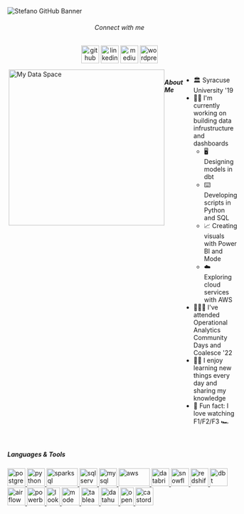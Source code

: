 <!-- Oh hello there, this is a hidden message - spookyyy! :ghost: 
     just joking nothing spooky about this README! 
     the iamstefc/iamstefc repo is dedicate solely for the purpose of a quick intro and what I've been working on lately - Enjoy! -->
     
![Stefano GitHub Banner](https://imgur.com/deYIzyW.png)
<h6 align="center">Connect with me</h6>
<p align="center">
<a href="https://github.com/iamstefc" target="blank"><img align="center" src="https://imgur.com/mT5BIuQ.png" alt="github" height="40" width="40" /></a>
<a href="https://www.linkedin.com/in/stefanochiarella/" target="blank"><img align="center" src="https://imgur.com/7VtE43y.png" alt="linkedin" height="40" width="40" /></a>
<a href="https://medium.com/@iamstefc" target="blank"><img align="center" src="https://imgur.com/x5KAgFv.png" alt="medium" height="40" width="40" /></a>
<a href="https://media.giphy.com/media/3o72FkiKGMGauydfyg/giphy.gif" target="blank"><img align="center" src="https://imgur.com/tJArGEj.png" alt="wordpress" height="40" width="40" /></a>
</p>
<div style="display:flex">
<img align="right" alt="My Data Space" width="350" src="https://imgur.com/Yzm0hLF.png" />
 <br>
<h5 align="left">About Me</h5>
     
- :classical_building: Syracuse University '19
- :man_technologist: I'm currently working on building data infrustructure and dashboards
     - :desktop_computer: Designing models in dbt
     - :keyboard: Developing scripts in Python and SQL
     - :chart_with_upwards_trend: Creating visuals with Power BI and Mode
     - :cloud: Exploring cloud services with AWS
- :people_holding_hands: I've attended Operational Analytics Community Days and Coalesce '22
- :man_teacher: I enjoy learning new things every day and sharing my knowledge
- :star2: Fun fact: I love watching F1/F2/F3 :racing_car:
</div>
<br>
<h5 align="left">Languages & Tools</h5>
<p align="left"> 
     <!-- Programming languages used in a personal or professional capacity -->
     <a href="https://www.postgresql.org/" target="_blank" rel="noreferrer"> <img src="https://imgur.com/tykt4JU.png" alt="postgresql" width="40" height="40"/> </a> 
     <a href="https://www.python.org/" target="_blank" rel="noreferrer"> <img src="https://imgur.com/ghMZSWx.png" alt="python" width="40" height="40"/> </a> 
     <a href="https://spark.apache.org/sql/" target="_blank" rel="noreferrer"> <img src="https://imgur.com/xXPHkz0.png" alt="sparksql" width="70" height="40"/> </a> 
     <a href="https://www.microsoft.com/en-us/sql-server/sql-server-2022" target="_blank" rel="noreferrer"> <img src="https://imgur.com/qgcdK90.png" alt="sqlserver" width="40" height="40"/> </a> 
     <a href="https://www.mysql.com/" target="_blank" rel="noreferrer"> <img src="https://imgur.com/a3sFnth.png" alt="mysql" width="40" height="40"/> </a> 
      <!-- Cloud computing services used in a personal or professional capacity -->
     <a href="https://aws.amazon.com/" target="_blank" rel="noreferrer"> <img src="https://imgur.com/mWYgdOr.png" alt="aws" width="70" height="40"/> </a> 
     <!-- Data warehouses used in a personal or professional capacity -->
     <a href="https://www.databricks.com/" target="_blank" rel="noreferrer"> <img src="https://imgur.com/7HRBykW.png" alt="databricks" width="40" height="40"/> </a> 
     <a href="https://www.snowflake.com/en/" target="_blank" rel="noreferrer"> <img src="https://imgur.com/oEDffQb.png" alt="snowflake" width="40" height="40"/> </a> 
     <a href="https://aws.amazon.com/redshift/" target="_blank" rel="noreferrer"> <img src="https://imgur.com/yFpwiDF.png" alt="redshift" width="40" height="40"/> </a> 
     <!-- Data transformation tools used in a personal or professional capacity -->
     <a href="https://www.getdbt.com/" target="_blank" rel="noreferrer"> <img src="https://imgur.com/cze2nZL.png" alt="dbt" width="40" height="40"/> </a> 
     <a href="https://airflow.apache.org/" target="_blank" rel="noreferrer"> <img src="https://imgur.com/cyImGhX.png" alt="airflow" width="40" height="40"/> </a> 
     <!-- Visualization software used in a personal or professional capacity -->
     <a href="https://powerbi.microsoft.com/en-us/" target="_blank" rel="noreferrer"> <img src="https://imgur.com/zNpij8K.png" alt="powerbi" width="40" height="40"/> </a> 
     <a href="https://www.looker.com/" target="_blank" rel="noreferrer"> <img src="https://imgur.com/hav6gFn.png" alt="looker" width="30" height="40"/> </a> 
     <a href="https://mode.com/" target="_blank" rel="noreferrer"> <img src="https://imgur.com/DFtqbVl.png" alt="mode" width="40" height="40"/> </a> 
     <a href="https://www.tableau.com/" target="_blank" rel="noreferrer"> <img src="https://imgur.com/89KUlGr.png" alt="tableau" width="40" height="40"/> </a> 
     <!-- Data observability applications used in a personal (open source) or professional (third-party vendor) capacity -->
     <a href="https://datahubproject.io/" target="_blank" rel="noreferrer"> <img src="https://imgur.com/yMQYc3l.png" alt="datahub" width="40" height="40"/> </a> 
     <a href="https://open-metadata.org/" target="_blank" rel="noreferrer"> <img src="https://imgur.com/Jb9TKg1.png" alt="openmetadata" width="30" height="40"/> </a> 
     <a href="https://www.castordoc.com/" target="_blank" rel="noreferrer"> <img src="https://imgur.com/wrk5pP5.png" alt="castordoc" width="40" height="40"/> </a>


</p>


<!--- incoming default message: 
iamstefc/iamstefc is a ✨ special ✨ repository because its `README.md` (this file) appears on your GitHub profile.
--->

